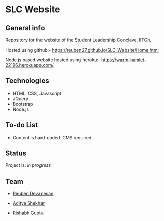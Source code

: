 # SLC Website

## General info
Repository for the website of the Student Leadership Conclave, IITGn.

Hosted using github:- https://reuben27.github.io/SLC-Website/Home.html

Node.js based website hosted using heroku:- https://warm-hamlet-22196.herokuapp.com/

## Technologies
* HTML, CSS, Javascript
* JQuery
* Bootstrap
* Node.js

## To-do List
* Content is hard-coded. CMS required.

## Status
Project is: _in progress_

## Team 
* [Reuben Devanesan](https://github.com/Reuben27)

* [Aditya Shekhar](https://github.com/Aditya-76)

* [Rishabh Gupta](https://github.com/Rishabhji24)
